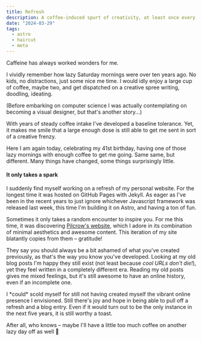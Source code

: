```yaml
---
title: Refresh
description: A coffee-induced spurt of creativity, at least once every few years.
date: "2024-03-29"
tags:
  - astro
  - haircut
  - meta
---
```


Caffeine has always worked wonders for me.

I vividly remember how lazy Saturday mornings were over ten years ago. No kids, no distractions, just some nice me time. I would idly enjoy a large cup of coffee, maybe two, and get dispatched on a creative spree writing, doodling, ideating.

(Before embarking on computer science I was actually contemplating on becoming a visual designer, but that's another story...)

With years of steady coffee intake I've developed a baseline tolerance. Yet, it makes me smile that a large enough dose is still able to get me sent in sort of a creative frenzy.

Here I am again today, celebrating my 41st birthday, having one of those lazy mornings with enough coffee to get me going. Same same, but different. Many things have changed, some things surprisingly little.

#### It only takes a spark

I suddenly find myself working on a refresh of my personal website. For the longest time it was hosted on GitHub Pages with Jekyll. As eager as I've been in the recent years to just ignore whichever Javascript framework was released last week, this time I'm building it on Astro, and having a ton of fun.

Sometimes it only takes a random encounter to inspire you. For me this time, it was discovering [Pilcrow's website](https://pilcrowonpaper.com/), which I adore in its combination of minimal aesthetics and awesome content. This iteration of my site blatantly copies from them – gratitude!

They say you should always be a bit ashamed of what you've created previously, as that's the way you know you've developed. Looking at my old blog posts I'm happy they still exist (not least because _cool URLs don't die!_), yet they feel written in a completely different era. Reading my old posts gives me mixed feelings, but it's still awesome to have an online history, even if an incomplete one.

I \*could\* scold myself for still not having created myself the vibrant online presence I envisioned. Still there's joy and hope in being able to pull off a refresh and a blog entry. Even if it would turn out to be the only instance in the next five years, it is still worthy a toast.

After all, who knows – maybe I'll have a little too much coffee on another lazy day off as well 🤞
